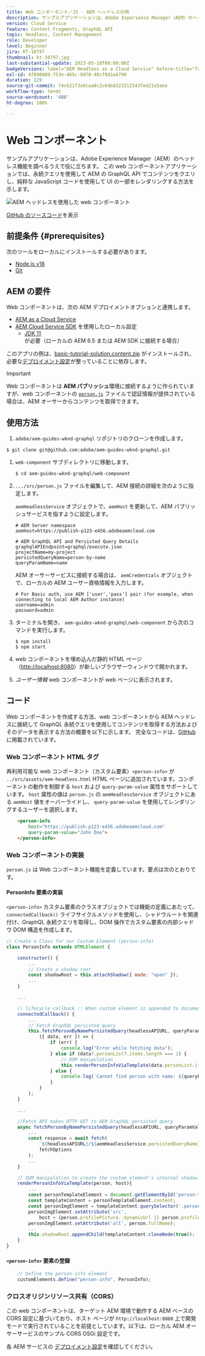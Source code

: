 ```yaml
---
title: Web コンポーネント／JS - AEM ヘッドレスの例
description: サンプルアプリケーションは、Adobe Experience Manager（AEM）のヘッドレス機能を調べるうえで役に立ちます。 この Web コンポーネント／JS アプリケーションでは、永続クエリを使用して AEM の GraphQL API でコンテンツをクエリする方法を示します。
version: Cloud Service
feature: Content Fragments, GraphQL API
topic: Headless, Content Management
role: Developer
level: Beginner
jira: KT-10797
thumbnail: kt-10797.jpg
last-substantial-update: 2023-05-10T00:00:00Z
badgeVersions: label="AEM Headless as a Cloud Service" before-title="false"
exl-id: 4f090809-753e-465c-9970-48cf0d1e4790
duration: 129
source-git-commit: f4c621f3a9caa8c2c64b8323312343fe421a5aee
workflow-type: tm+mt
source-wordcount: '488'
ht-degree: 100%

---
```


# Web コンポーネント

サンプルアプリケーションは、Adobe Experience Manager（AEM）のヘッドレス機能を調べるうえで役に立ちます。 この web コンポーネントアプリケーションでは、永続クエリを使用して AEM の GraphQL API でコンテンツをクエリし、純粋な JavaScript コードを使用して UI の一部をレンダリングする方法を示します。

![AEM ヘッドレスを使用した web コンポーネント](./assets/web-component/web-component.png)

[GitHub のソースコード](https://github.com/adobe/aem-guides-wknd-graphql/tree/main/web-component)を表示

## 前提条件 {#prerequisites}

次のツールをローカルにインストールする必要があります。

+ [Node.js v18](https://nodejs.org/ja/)
+ [Git](https://git-scm.com/)

## AEM の要件

Web コンポーネントは、次の AEM デプロイメントオプションと連携します。

+ [AEM as a Cloud Service](https://experienceleague.adobe.com/docs/experience-manager-cloud-service/content/implementing/deploying/overview.html?lang=ja)
+ [AEM Cloud Service SDK](https://experienceleague.adobe.com/docs/experience-manager-learn/cloud-service/local-development-environment-set-up/overview.html?lang=ja) を使用したローカル設定
   + [JDK 11](https://experience.adobe.com/#/downloads/content/software-distribution/jp/general.html?1_group.propertyvalues.property=.%2Fjcr%3Acontent%2Fmetadata%2Fdc%3AsoftwareType&amp;1_group.propertyvalues.operation=equals&amp;1_group.propertyvalues.0_values=software-type%3Atooling&amp;fulltext=Oracle%7E+JDK%7E+11%7E&amp;orderby=%40jcr%3Acontent%2Fjcr%3AlastModified&amp;orderby.sort=desc&amp;layout=list&amp;p.offset=0&amp;p.limit=14) が必要（ローカルの AEM 6.5 または AEM SDK に接続する場合）

このアプリの例は、[basic-tutorial-solution.content.zip](../multi-step/assets/explore-graphql-api/basic-tutorial-solution.content.zip) がインストールされ、必要な[デプロイメント設定](../deployment/web-component.md)が整っていることに依存します。


>[!IMPORTANT]
>
>Web コンポーネントは __AEM パブリッシュ__&#x200B;環境に接続するように作られていますが、web コンポーネントの [`person.js`](https://github.com/adobe/aem-guides-wknd-graphql/blob/main/web-component/src/person.js#L11) ファイルで認証情報が提供されている場合は、AEM オーサーからコンテンツを取得できます。

## 使用方法

1.  `adobe/aem-guides-wknd-graphql` リポジトリのクローンを作成します。

   ```shell
   $ git clone git@github.com:adobe/aem-guides-wknd-graphql.git
   ```

1. `web-component` サブディレクトリに移動します。

   ```shell
   $ cd aem-guides-wknd-graphql/web-component
   ```

1. `.../src/person.js` ファイルを編集して、AEM 接続の詳細を次のように指定します。

   `aemHeadlessService` オブジェクトで、`aemHost` を更新して、AEM パブリッシュサービスを指すように設定します。

   ```plain
   # AEM Server namespace
   aemHost=https://publish-p123-e456.adobeaemcloud.com
   
   # AEM GraphQL API and Persisted Query Details
   graphqlAPIEndpoint=graphql/execute.json
   projectName=my-project
   persistedQueryName=person-by-name
   queryParamName=name
   ```

   AEM オーサーサービスに接続する場合は、 `aemCredentials` オブジェクトで、ローカルの AEM ユーザー資格情報を入力します。

   ```plain
   # For Basic auth, use AEM ['user','pass'] pair (for example, when connecting to local AEM Author instance)
   username=admin
   password=admin
   ```

1. ターミナルを開き、 `aem-guides-wknd-graphql/web-component` から次のコマンドを実行します。

   ```shell
   $ npm install
   $ npm start
   ```

1. web コンポーネントを埋め込んだ静的 HTML ページ（[http://localhost:8080](http://localhost:8080)）が新しいブラウザーウィンドウで開かれます。
1. _ユーザー情報_ web コンポーネントが web ページに表示されます。

## コード

Web コンポーネントを作成する方法、web コンポーネントから AEM ヘッドレスに接続して GraphQL 永続クエリを使用してコンテンツを取得する方法およびそのデータを表示する方法の概要を以下に示します。 完全なコードは、[GitHub](https://github.com/adobe/aem-guides-wknd-graphql/tree/main/web-component) に掲載されています。

### Web コンポーネント HTML タグ

再利用可能な web コンポーネント（カスタム要素）`<person-info>` が `../src/assets/aem-headless.html` HTML ページに追加されています。コンポーネントの動作を制御する `host` および `query-param-value` 属性をサポートしています。  `host` 属性の値は `person.js` の `aemHeadlessService` オブジェクトにある `aemHost` 値をオーバーライドし、 `query-param-value` を使用してレンダリングするユーザーを選択します。

```html
    <person-info 
        host="https://publish-p123-e456.adobeaemcloud.com"
        query-param-value="John Doe">
    </person-info>
```

### Web コンポーネントの実装

`person.js` は Web コンポーネント機能を定義しています。要点は次のとおりです。

#### PersonInfo 要素の実装

`<person-info>` カスタム要素のクラスオブジェクトでは機能の定義にあたって、`connectedCallback()` ライフサイクルメソッドを使用し、シャドウルートを関連付け、GraphQL 永続クエリを取得し、DOM 操作でカスタム要素の内部シャドウ DOM 構造を作成します。

```javascript
// Create a Class for our Custom Element (person-info)
class PersonInfo extends HTMLElement {

    constructor() {
        ...
        // Create a shadow root
        const shadowRoot = this.attachShadow({ mode: "open" });
        ...
    }

    ...

    // lifecycle callback :: When custom element is appended to document
    connectedCallback() {
        ...
        // Fetch GraphQL persisted query
        this.fetchPersonByNamePersistedQuery(headlessAPIURL, queryParamValue).then(
            ({ data, err }) => {
                if (err) {
                    console.log("Error while fetching data");
                } else if (data?.personList?.items.length === 1) {
                    // DOM manipulation
                    this.renderPersonInfoViaTemplate(data.personList.items[0], host);
                } else {
                    console.log(`Cannot find person with name: ${queryParamValue}`);
                }
            }
        );
    }

    ...

    //Fetch API makes HTTP GET to AEM GraphQL persisted query
    async fetchPersonByNamePersistedQuery(headlessAPIURL, queryParamValue) {
        ...
        const response = await fetch(
            `${headlessAPIURL}/${aemHeadlessService.persistedQueryName}${encodedParam}`,
            fetchOptions
        );
        ...
    }

    // DOM manipulation to create the custom element's internal shadow DOM structure
    renderPersonInfoViaTemplate(person, host){
        ...
        const personTemplateElement = document.getElementById('person-template');
        const templateContent = personTemplateElement.content;
        const personImgElement = templateContent.querySelector('.person_image');
        personImgElement.setAttribute('src',
            host + (person.profilePicture._dynamicUrl || person.profilePicture._path));
        personImgElement.setAttribute('alt', person.fullName);
        ...
        this.shadowRoot.appendChild(templateContent.cloneNode(true));
    }
}
```

#### `<person-info>` 要素の登録

```javascript
    // Define the person-info element
    customElements.define("person-info", PersonInfo);
```

### クロスオリジンリソース共有（CORS）

この web コンポーネントは、ターゲット AEM 環境で動作する AEM ベースの CORS 設定に基づいており、ホスト ページが `http://localhost:8080` 上で開発モードで実行されていることを前提としています。以下は、ローカル AEM オーサーサービスのサンプル CORS OSGi 設定です。

各 AEM サービスの [デプロイメント設定](../deployment/web-component.md)を確認してください。
